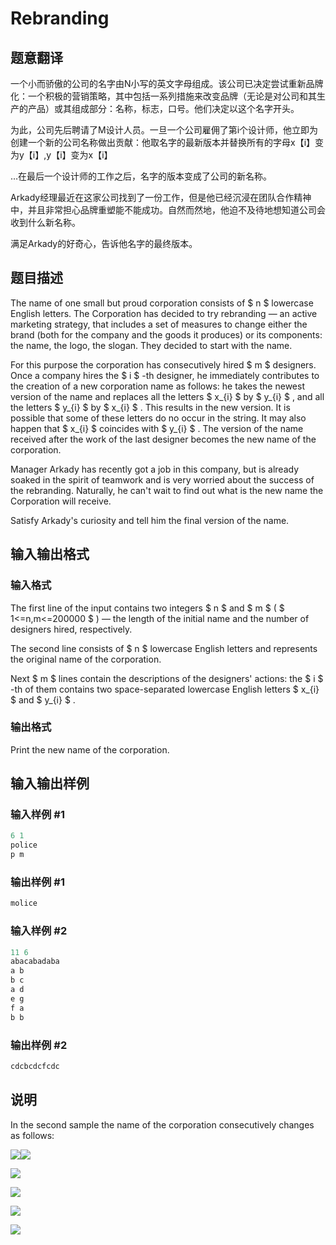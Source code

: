 # Rebranding

## 题意翻译

一个小而骄傲的公司的名字由N小写的英文字母组成。该公司已决定尝试重新品牌化：一个积极的营销策略，其中包括一系列措施来改变品牌（无论是对公司和其生产的产品）或其组成部分：名称，标志，口号。他们决定以这个名字开头。

为此，公司先后聘请了M设计人员。一旦一个公司雇佣了第i个设计师，他立即为创建一个新的公司名称做出贡献：他取名字的最新版本并替换所有的字母x【i】变为y【i】,y【i】变为x【i】

…在最后一个设计师的工作之后，名字的版本变成了公司的新名称。

Arkady经理最近在这家公司找到了一份工作，但是他已经沉浸在团队合作精神中，并且非常担心品牌重塑能不能成功。自然而然地，他迫不及待地想知道公司会收到什么新名称。

满足Arkady的好奇心，告诉他名字的最终版本。

## 题目描述

The name of one small but proud corporation consists of $ n $ lowercase English letters. The Corporation has decided to try rebranding — an active marketing strategy, that includes a set of measures to change either the brand (both for the company and the goods it produces) or its components: the name, the logo, the slogan. They decided to start with the name.

For this purpose the corporation has consecutively hired $ m $ designers. Once a company hires the $ i $ -th designer, he immediately contributes to the creation of a new corporation name as follows: he takes the newest version of the name and replaces all the letters $ x_{i} $ by $ y_{i} $ , and all the letters $ y_{i} $ by $ x_{i} $ . This results in the new version. It is possible that some of these letters do no occur in the string. It may also happen that $ x_{i} $ coincides with $ y_{i} $ . The version of the name received after the work of the last designer becomes the new name of the corporation.

Manager Arkady has recently got a job in this company, but is already soaked in the spirit of teamwork and is very worried about the success of the rebranding. Naturally, he can't wait to find out what is the new name the Corporation will receive.

Satisfy Arkady's curiosity and tell him the final version of the name.

## 输入输出格式

### 输入格式

The first line of the input contains two integers $ n $ and $ m $ ( $ 1<=n,m<=200000 $ ) — the length of the initial name and the number of designers hired, respectively.

The second line consists of $ n $ lowercase English letters and represents the original name of the corporation.

Next $ m $ lines contain the descriptions of the designers' actions: the $ i $ -th of them contains two space-separated lowercase English letters $ x_{i} $ and $ y_{i} $ .

### 输出格式

Print the new name of the corporation.

## 输入输出样例

### 输入样例 #1

```cpp
6 1
police
p m

```
### 输出样例 #1

```cpp
molice

```
### 输入样例 #2

```cpp
11 6
abacabadaba
a b
b c
a d
e g
f a
b b

```
### 输出样例 #2

```cpp
cdcbcdcfcdc

```
## 说明

In the second sample the name of the corporation consecutively changes as follows:

![](https://cdn.luogu.com.cn/upload/vjudge_pic/CF591B/b0c9599f7e4282de011e545b3b2138ce054cf709.png)![](https://cdn.luogu.com.cn/upload/vjudge_pic/CF591B/b503b89dff83c09912a9706615e9f382f03f5909.png)

![](https://cdn.luogu.com.cn/upload/vjudge_pic/CF591B/e277cc6136141b35244d23f5857e2b4088822639.png)

![](https://cdn.luogu.com.cn/upload/vjudge_pic/CF591B/cfe2461ca78ee24244102008b38c52289020e201.png)

![](https://cdn.luogu.com.cn/upload/vjudge_pic/CF591B/c06bdcdcec7417c4f543399c6c3d126f67ecf0a6.png)

![](https://cdn.luogu.com.cn/upload/vjudge_pic/CF591B/e46b37134536ad3b6c864840e66c2932fc25c838.png)

